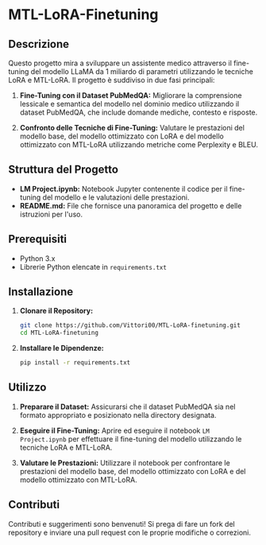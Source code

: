 # MTL-LoRA-Finetuning

## Descrizione

Questo progetto mira a sviluppare un assistente medico attraverso il fine-tuning del modello LLaMA da 1 miliardo di parametri utilizzando le tecniche LoRA e MTL-LoRA. Il progetto è suddiviso in due fasi principali:

1. **Fine-Tuning con il Dataset PubMedQA:** Migliorare la comprensione lessicale e semantica del modello nel dominio medico utilizzando il dataset PubMedQA, che include domande mediche, contesto e risposte.

2. **Confronto delle Tecniche di Fine-Tuning:** Valutare le prestazioni del modello base, del modello ottimizzato con LoRA e del modello ottimizzato con MTL-LoRA utilizzando metriche come Perplexity e BLEU.

## Struttura del Progetto

- **LM Project.ipynb:** Notebook Jupyter contenente il codice per il fine-tuning del modello e le valutazioni delle prestazioni.
- **README.md:** File che fornisce una panoramica del progetto e delle istruzioni per l'uso.

## Prerequisiti

- Python 3.x
- Librerie Python elencate in `requirements.txt`

## Installazione

1. **Clonare il Repository:**
   ```bash
   git clone https://github.com/Vittori00/MTL-LoRA-finetuning.git
   cd MTL-LoRA-finetuning
   ```

2. **Installare le Dipendenze:**
   ```bash
   pip install -r requirements.txt
   ```

## Utilizzo

1. **Preparare il Dataset:**
   Assicurarsi che il dataset PubMedQA sia nel formato appropriato e posizionato nella directory designata.

2. **Eseguire il Fine-Tuning:**
   Aprire ed eseguire il notebook `LM Project.ipynb` per effettuare il fine-tuning del modello utilizzando le tecniche LoRA e MTL-LoRA.

3. **Valutare le Prestazioni:**
   Utilizzare il notebook per confrontare le prestazioni del modello base, del modello ottimizzato con LoRA e del modello ottimizzato con MTL-LoRA.

## Contributi

Contributi e suggerimenti sono benvenuti! Si prega di fare un fork del repository e inviare una pull request con le proprie modifiche o correzioni.
